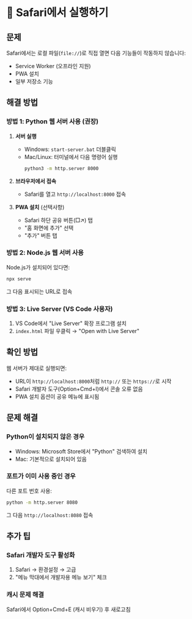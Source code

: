 # 🍎 Safari에서 실행하기

## 문제
Safari에서는 로컬 파일(`file://`)로 직접 열면 다음 기능들이 작동하지 않습니다:
- Service Worker (오프라인 지원)
- PWA 설치
- 일부 저장소 기능

## 해결 방법

### 방법 1: Python 웹 서버 사용 (권장)

1. **서버 실행**
   - Windows: `start-server.bat` 더블클릭
   - Mac/Linux: 터미널에서 다음 명령어 실행
     ```bash
     python3 -m http.server 8000
     ```

2. **브라우저에서 접속**
   - Safari를 열고 `http://localhost:8000` 접속

3. **PWA 설치** (선택사항)
   - Safari 하단 공유 버튼(□↗) 탭
   - "홈 화면에 추가" 선택
   - "추가" 버튼 탭

### 방법 2: Node.js 웹 서버 사용

Node.js가 설치되어 있다면:

```bash
npx serve
```

그 다음 표시되는 URL로 접속

### 방법 3: Live Server (VS Code 사용자)

1. VS Code에서 "Live Server" 확장 프로그램 설치
2. `index.html` 파일 우클릭 → "Open with Live Server"

## 확인 방법

웹 서버가 제대로 실행되면:
- URL이 `http://localhost:8000`처럼 `http://` 또는 `https://`로 시작
- Safari 개발자 도구(Option+Cmd+I)에서 콘솔 오류 없음
- PWA 설치 옵션이 공유 메뉴에 표시됨

## 문제 해결

### Python이 설치되지 않은 경우
- Windows: Microsoft Store에서 "Python" 검색하여 설치
- Mac: 기본적으로 설치되어 있음

### 포트가 이미 사용 중인 경우
다른 포트 번호 사용:
```bash
python -m http.server 8080
```

그 다음 `http://localhost:8080` 접속

## 추가 팁

### Safari 개발자 도구 활성화
1. Safari → 환경설정 → 고급
2. "메뉴 막대에서 개발자용 메뉴 보기" 체크

### 캐시 문제 해결
Safari에서 Option+Cmd+E (캐시 비우기) 후 새로고침
